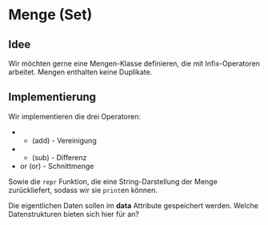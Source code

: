 # Menge (Set)

## Idee

Wir möchten gerne eine Mengen-Klasse definieren, die mit Infix-Operatoren
arbeitet. Mengen enthalten keine Duplikate.

## Implementierung

Wir implementieren die drei Operatoren:

* + (add) - Vereinigung
* - (sub) - Differenz
* or (or) - Schnittmenge

Sowie die `repr` Funktion, die eine String-Darstellung der Menge zurückliefert,
sodass wir sie `print`en können.

Die eigentlichen Daten sollen im **data** Attribute gespeichert werden. Welche
Datenstrukturen bieten sich hier für an?
